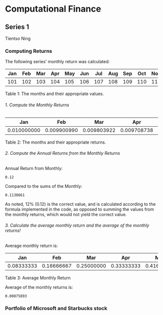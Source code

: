# Computational Finance
## Series 1
Tientso Ning

### Computing Returns
The following series' monthly return was calculated:

|Jan|Feb|Mar|Apr|May|Jun|Jul|Aug|Sep|Oct|Nov|Dec|
|---|---|---|---|---|---|---|---|---|---|---|---|
|101|102|103|104|105|106|107|108|109|110|111|112|

Table 1: The months and their appropriate values.

###### 1. Compute the Monthly Returns

|Jan|Feb|Mar|Apr|May|Jun|Jul|Aug|Sep|Oct|Nov|Dec|
|---|---|---|---|---|---|---|---|---|---|---|---|
|0.010000000|0.009900990|0.009803922|0.009708738|0.009615385|0.009523810|0.009433962|0.009345794|0.009259259|0.009174312|0.009090909|0.009009009|

Table 2: The months and their appropriate returns.

###### 2. Compute the Annual Returns from the Monthly Returns

Annual Return from Monthly:

`0.12`

Compared to the sums of the Monthly:

`0.1138661`

As noted, 12% (0.12) is the correct value, and is calculated according to the formula implemented in the code, as opposed to summing the values from the monthly returns, which would not yield the correct value.

###### 3. Calculate the average monthly return and the average of the monthly returns!

Average monthly return is:

|Jan|Feb|Mar|Apr|May|Jun|Jul|Aug|Sep|Oct|Nov|Dec|
|---|---|---|---|---|---|---|---|---|---|---|---|
|0.08333333|0.16666667|0.25000000|0.33333333|0.41666667|0.50000000|0.58333333|0.66666667|0.75000000|0.83333333|0.91666667|1.00000000|

Table 3: Average Monthly Return

Average of the monthly returns is:

`0.00875893`

### Portfolio of Microsoft and Starbucks stock
